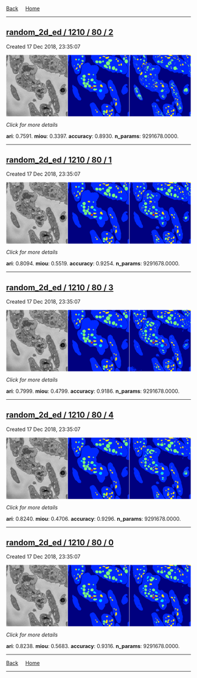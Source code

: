 
[Back](..)&nbsp;&nbsp;&nbsp;&nbsp;&nbsp;[Home](https://leapmanlab.github.io/snapshots)

---

<div class="summary"><a href="2"><h2>random_2d_ed / 1210 / 80 / 2</h2></a><p>Created 17 Dec 2018, 23:35:07
</p><a href="2"><img src="2/media/summary.png" align="center"></a><p>
<i>Click for more details</i>
</p></div>

**ari**: 0.7591. **miou**: 0.3397. **accuracy**: 0.8930. **n_params**: 9291678.0000. 

---

<div class="summary"><a href="1"><h2>random_2d_ed / 1210 / 80 / 1</h2></a><p>Created 17 Dec 2018, 23:35:07
</p><a href="1"><img src="1/media/summary.png" align="center"></a><p>
<i>Click for more details</i>
</p></div>

**ari**: 0.8094. **miou**: 0.5519. **accuracy**: 0.9254. **n_params**: 9291678.0000. 

---

<div class="summary"><a href="3"><h2>random_2d_ed / 1210 / 80 / 3</h2></a><p>Created 17 Dec 2018, 23:35:07
</p><a href="3"><img src="3/media/summary.png" align="center"></a><p>
<i>Click for more details</i>
</p></div>

**ari**: 0.7999. **miou**: 0.4799. **accuracy**: 0.9186. **n_params**: 9291678.0000. 

---

<div class="summary"><a href="4"><h2>random_2d_ed / 1210 / 80 / 4</h2></a><p>Created 17 Dec 2018, 23:35:07
</p><a href="4"><img src="4/media/summary.png" align="center"></a><p>
<i>Click for more details</i>
</p></div>

**ari**: 0.8240. **miou**: 0.4706. **accuracy**: 0.9296. **n_params**: 9291678.0000. 

---

<div class="summary"><a href="0"><h2>random_2d_ed / 1210 / 80 / 0</h2></a><p>Created 17 Dec 2018, 23:35:07
</p><a href="0"><img src="0/media/summary.png" align="center"></a><p>
<i>Click for more details</i>
</p></div>

**ari**: 0.8238. **miou**: 0.5683. **accuracy**: 0.9316. **n_params**: 9291678.0000. 

---

[Back](..)&nbsp;&nbsp;&nbsp;&nbsp;&nbsp;[Home](https://leapmanlab.github.io/snapshots)

---